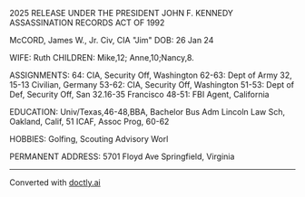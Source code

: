 2025 RELEASE UNDER THE PRESIDENT JOHN F. KENNEDY ASSASSINATION RECORDS ACT OF 1992

McCORD, James W., Jr.
Civ, CIA
"Jim"
DOB: 26 Jan 24

WIFE: Ruth
CHILDREN: Mike,12;
Anne,10;Nancy,8.

ASSIGNMENTS:
64: CIA, Security Off,
Washington
62-63: Dept of Army 32, 15-13
Civilian, Germany
53-62: CIA, Security
Off, Washington
51-53: Dept of Def,
Security Off, San 32.16-35
Francisco
48-51: FBI Agent,
California

EDUCATION:
Univ/Texas,46-48,BBA,
Bachelor Bus Adm
Lincoln Law Sch,
Oakland, Calif, 51
ICAF, Assoc Prog, 60-62

HOBBIES: Golfing,
Scouting Advisory Worl

PERMANENT ADDRESS:
5701 Floyd Ave
Springfield, Virginia


---
Converted with [doctly.ai](https://doctly.ai)